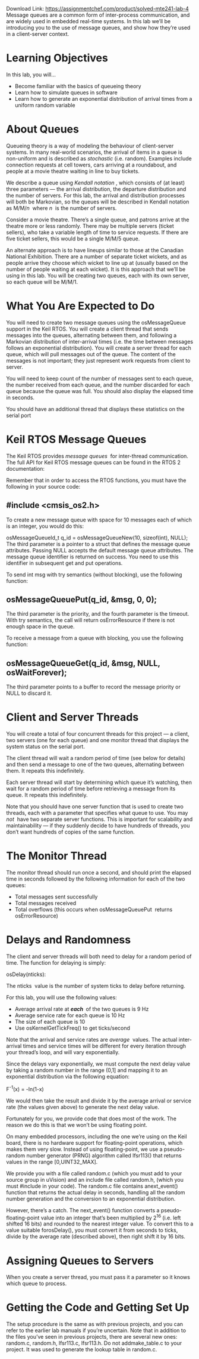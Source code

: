 Download Link: https://assignmentchef.com/product/solved-mte241-lab-4
<br>
Message queues are a common form of inter-process communication, and are widely used in embedded real-time systems. In this lab we’ll be introducing you to the use of message queues, and show how they’re used in a client-server context.

<h1>Learning Objectives<strong> </strong></h1>

In this lab, you will…

<ul>

 <li>Become familiar with the basics of queueing theory</li>

 <li>Learn how to simulate queues in software</li>

 <li>Learn how to generate an exponential distribution of arrival times from a uniform random variable</li>

</ul>

<strong> </strong>

<h1>About Queues</h1>




Queueing theory is a way of modeling the behaviour of client-server systems. In many real-world scenarios, the arrival of items in a queue is non-uniform and is described as <em>stochastic </em>​(i.e. random). Examples include connection requests at cell towers, cars arriving at a roundabout, and people at a movie theatre waiting in line to buy tickets.




We describe a queue using <em>Kendall notation</em>​     ​, which consists of (at least) three parameters — the arrival distribution, the departure distribution and the number of servers. For this lab, the arrival and distribution processes will both be Markovian, so the queues will be described in Kendall notation as M/M/<em>n</em>​ ​ where <em>n</em>​ ​ is the number of servers.




Consider a movie theatre. There’s a single queue, and patrons arrive at the theatre more or less randomly. There may be multiple servers (ticket sellers), who take a variable length of time to service requests. If there are five ticket sellers, this would be a single M/M/5 queue.




An alternate approach is to have lineups similar to those at the Canadian National Exhibition. There are a number of separate ticket wickets, and as people arrive they choose which wicket to line up at (usually based on the number of people waiting at each wicket). It is this approach that we’ll be using in this lab. You will be creating two queues, each with its own server, so each queue will be M/M/1.




<h1>What You Are Expected to Do</h1>




You will need to create two message queues using the osMessageQueue​   support in the​           Keil RTOS. You will create a client thread that sends messages into the queues, alternating between them, and following a Markovian distribution of inter-arrival times (i.e. the time between messages follows an exponential distribution). You will create a server thread for each queue, which will pull messages out of the queue.  The content of the messages is not important; they just represent work requests from client to server.




You will need to keep count of the number of messages sent to each queue, the number received from each queue, and the number discarded for each queue because the queue was full. You should also display the elapsed time in seconds.




You should have an additional thread that displays these statistics on the serial port

<strong> </strong>







<h1>Keil RTOS Message Queues</h1>




The Keil RTOS provides <em>message queues </em>​        ​for inter-thread communication. The full API for Keil RTOS message queues can be found in the RTOS 2 documentation:




Remember that in order to access the RTOS functions, you must have the following in your source code:




<h2>#include &lt;cmsis_os2.h&gt;</h2>




To create a new message queue with space for 10 messages each of which is an integer, you would do this:




osMessageQueueId_t q_id = osMessageQueueNew(10, sizeof(int), NULL);  The third parameter is a pointer to a struct that defines the message queue attributes. Passing NULL accepts the default message queue attributes.  The message queue identifier is returned on success.  You need to use this identifier in subsequent get and put operations.




To send int msg​   with try semantics (without blocking), use the following function:​




<h2>osMessageQueuePut(q_id, &amp;msg, 0, 0);</h2>




The third parameter is the priority, and the fourth parameter is the timeout.  With try semantics, the call will return osErrorResource​ if there is not enough space in the​          queue.




To receive a message from a queue with blocking, you use the following function:




<h2>osMessageQueueGet(q_id, &amp;msg, NULL, osWaitForever);</h2>




The third parameter points to a buffer to record the message priority or NULL to discard it.




<h1>Client and Server Threads</h1>




You will create a total of four concurrent threads for this project — a client, two servers (one for each queue) and one monitor thread that displays the system status on the serial port.




The client thread will wait a random period of time (see below for details) and then send a message to one of the two queues, alternating between them. It repeats this indefinitely.




Each server thread will start by determining which queue it’s watching, then wait for a random period of time before retrieving a message from its queue. It repeats this indefinitely.




Note that you should have one server function that is used to create two threads, each with a parameter that specifies what queue to use. You may <em>not </em>​      ​have two separate server functions. This is important for scalability and maintainability — if they suddenly decide to have hundreds of threads, you don’t want hundreds of copies of the same function.




<h1>The Monitor Thread</h1>




The monitor thread should run once a second, and should print the elapsed time in seconds followed by the following information for each of the two queues:




<ul>

 <li>Total messages sent successfully</li>

 <li>Total messages received</li>

 <li>Total overflows (this occurs when osMessageQueuePut ​ returns​           osErrorResource)</li>

</ul>




<h1>Delays and Randomness</h1>




The client and server threads will both need to delay for a random period of time. The function for delaying is simply:




osDelay(nticks):




The nticks ​ value is the number of system ticks to delay before returning.​




For this lab, you will use the following values:




<ul>

 <li>Average arrival rate at <strong><em>each </em></strong>​ ​of the two queues is 9 Hz</li>

 <li>Average service rate for each queue is 10 Hz</li>

 <li>The size of each queue is 10</li>

 <li>Use osKernelGetTickFreq() to get ticks/second</li>

</ul>




Note that the arrival and service rates are <em>average </em>​      ​values. The actual inter-arrival times and service times will be different for every iteration through your thread’s loop, and will vary exponentially.




Since the delays vary exponentially, we must compute the next delay value by taking a random number in the range (0,1] and mapping it to an exponential distribution via the following equation:




F​<sup>-1</sup><sup>​</sup>(x) = -ln(1-x)




We would then take the result and divide it by the average arrival or service rate (the values given above) to generate the next delay value.




Fortunately for you, we provide code that does most of the work. The reason we do this is that we won’t be using floating point.




On many embedded processors, including the one we’re using on the Keil board, there is no hardware support for floating-point operations, which makes them very slow. Instead of using floating-point, we use a pseudo-random number generator (PRNG) algorithm called ​lfsr113()​ that returns values in the range ​[0,UINT32_MAX]​.




We provide you with a file called ​random.c​ (which you must add to your source group in uVision) and an include file called ​random.h​, (which you must ​#include​ in your code). The ​random.c​ file contains a ​next_event()​ function that returns the actual delay in seconds, handling all the random number generation and the conversion to an exponential distribution.




However, there’s a catch. The ​next_event()​ function converts a pseudo-floating-point value into an integer that’s been multiplied by 2​<sup>16</sup><sup>​</sup> (i.e. left shifted 16 bits) and rounded to the nearest integer value. To convert this to a value suitable for ​osDelay()​, you must convert it from seconds to ticks, divide by the average rate (described above), then right shift it by 16 bits.




<h1>Assigning Queues to Servers</h1>




When you create a server thread, you must pass it a parameter so it knows which queue to process.




<h1>Getting the Code and Getting Set Up</h1>




The setup procedure is the same as with previous projects, and you can refer to the earlier lab manuals if you’re uncertain. Note that in addition to the files you’ve seen in previous projects, there are several new ones: ​random.c, random.h, lfsr113.c, lfsr113.h​.  Do not add ​make_table.c​ to your project.  It was used to generate the lookup table in ​random.c​.